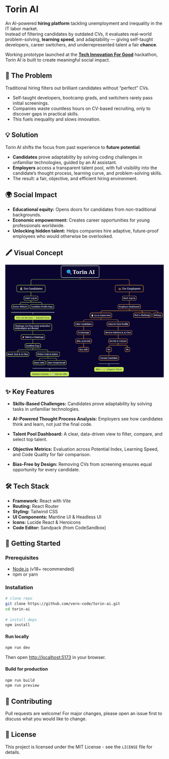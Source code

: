 # Torin AI

An AI-powered **hiring platform** tackling unemployment and inequality in the IT labor market.  
Instead of filtering candidates by outdated CVs, it evaluates real-world problem-solving, **learning speed**, and adaptability — giving self-taught developers, career switchers, and underrepresented talent a fair **chance**.

Working prototype launched at the [**Tech Innovation For Good**](https://devpost.com/software/torin-ai) hackathon, Torin AI is built to create meaningful social impact.

## 🎯 The Problem

Traditional hiring filters out brilliant candidates without “perfect” CVs.
-   Self-taught developers, bootcamp grads, and switchers rarely pass initial screenings.
-   Companies waste countless hours on CV-based recruiting, only to discover gaps in practical skills.
-   This fuels inequality and slows innovation.

## 💡 Solution

Torin AI shifts the focus from past experience to **future potential**:
-   **Candidates** prove adaptability by solving coding challenges in unfamiliar technologies, guided by an AI assistant.
-   **Employers** access a transparent talent pool, with full visibility into the candidate’s thought process, learning curve, and problem-solving skills.
-   The result: a fair, objective, and efficient hiring environment.

## 🌍 Social Impact

-   **Educational equity:** Opens doors for candidates from non-traditional backgrounds.
-   **Economic empowerment:** Creates career opportunities for young professionals worldwide.
-   **Unlocking hidden talent:** Helps companies hire adaptive, future-proof employees who would otherwise be overlooked.

## 🖍️ Visual Concept

![Torin AI Flowchart](public/visual-concept_800.png)

## ✨ Key Features

- **Skills-Based Challenges:** Candidates prove adaptability by solving tasks in unfamiliar technologies.

- **AI-Powered Thought Process Analysis:** Employers see how candidates think and learn, not just the final code.

- **Talent Pool Dashboard:** A clear, data-driven view to filter, compare, and select top talent.

- **Objective Metrics:** Evaluation across Potential Index, Learning Speed, and Code Quality for fair comparison.

- **Bias-Free by Design:** Removing CVs from screening ensures equal opportunity for every candidate.

## 🛠️ Tech Stack

* **Framework:** React with Vite
* **Routing:** React Router
* **Styling:** Tailwind CSS
* **UI Components:** Mantine UI & Headless UI
* **Icons:** Lucide React & Heroicons
* **Code Editor:** Sandpack (from CodeSandbox)

## 🚀 Getting Started

### Prerequisites
- [Node.js](https://nodejs.org/) (v18+ recommended)
- npm or yarn

### Installation
```bash  
# clone repo  
git clone https://github.com/vero-code/torin-ai.git  
cd torin-ai  
  
# install deps  
npm install  
```  

#### Run locally
```bash  
npm run dev
```  
Then open [http://localhost:5173](http://localhost:5173) in your browser.

#### Build for production
```bash  
npm run build
npm run preview
```  

## 🤝 Contributing

Pull requests are welcome! For major changes, please open an issue first to discuss what you would like to change.

## 📄 License

This project is licensed under the MIT License - see the `LICENSE` file for details.